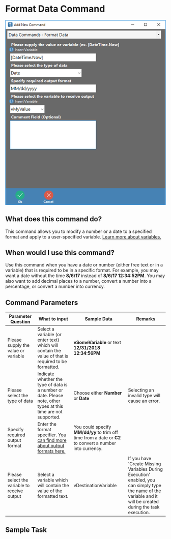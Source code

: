 <!-- TITLE: Format Data Command -->
# Format Data Command
![Format Data](/uploads/automation-commands/format-data.png "Format Data")

## What does this command do?
This command allows you to modify a number or a date to a specified format and apply to a user-specified variable.  [Learn more about variables.](/concepts/variables)

## When would I use this command?
Use this command when you have a date or number (either free text or in a variable) that is required to be in a specific format.  For example, you may want a date without the time **8/6/17** instead of **8/6/17 12:34:52PM**.  You may also want to add decimal places to a number, convert a number into a percentage, or convert a number into currency.

## Command Parameters

| Parameter Question   	| What to input  	|  Sample Data 	| Remarks  	|
|---					|---				|---			|---		|
|Please supply the value or variable	| Select a variable (or enter text) which will contain the value of that is required to be formatted.   	|  **vSomeVariable** or text **12/31/2018 12:34:56PM**  	|  	|
|Please select the type of data  	|  Indicate whether the type of data is a number or date.  Please note, other types at this time are not supported.  	| Choose either **Number** or **Date**  	|  Selecting an invalid type will cause an error. 	|
|Specify required output format  	|  Enter the format specifier.  [You can find more about output formats here.](https://docs.microsoft.com/en-us/dotnet/standard/base-types/formatting-types)	| You could specify **MM/dd/yy** to trim off time from a date or **C2** to convert a number into currency.   	|   	|
|Please select the variable to receive output  	|  Select a variable which will contain the value of the formatted text.  	| vDestinationVariable  	| If you have 'Create Missing Variables During Execution' enabled, you can simply type the name of the variable and it will be created during the task execution.  	|

## Sample Task
